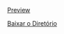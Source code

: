 [Preview](https://pedroaloonso.github.io/Digital-College-FullStack/Aula01/index.html)

[Baixar o Diretório](https://download-directory.github.io?url=https://github.com/PedroAloonso/Digital-College-FullStack/tree/main/Aula01)
